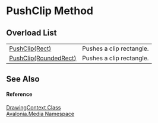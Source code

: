 # PushClip Method


## Overload List
<table>
<tr>
<td><a href="M_Avalonia_Media_DrawingContext_PushClip">PushClip(Rect)</a></td>
<td>Pushes a clip rectangle.</td>
</tr>
<tr>
<td><a href="M_Avalonia_Media_DrawingContext_PushClip_1">PushClip(RoundedRect)</a></td>
<td>Pushes a clip rectangle.</td>
</tr>
</table>

## See Also


#### Reference
<a href="T_Avalonia_Media_DrawingContext">DrawingContext Class</a>  
<a href="N_Avalonia_Media">Avalonia.Media Namespace</a>  

